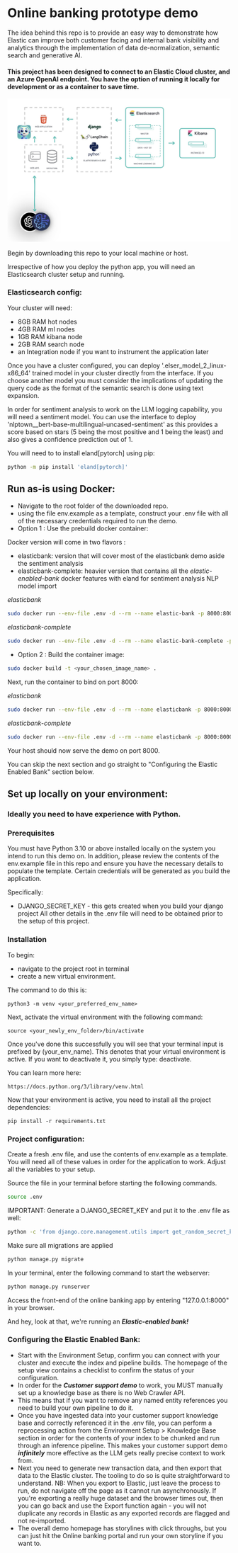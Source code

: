 # Online banking prototype demo
The idea behind this repo is to provide an easy way to demonstrate how Elastic can improve both customer facing and
internal bank visibility and analytics through the implementation of data de-normalization, semantic search and generative AI.

#### This project has been designed to connect to an Elastic Cloud cluster, and an Azure OpenAI endpoint. You have the option of running it locally for development or as a container to save time.

![high level architecuture](media/architecture.jpg)

Begin by downloading this repo to your local machine or host.

Irrespective of how you deploy the python app, you will need an Elasticsearch cluster setup and running.

### Elasticsearch config:

Your cluster will need:

- 8GB RAM hot nodes
- 4GB RAM ml nodes
- 1GB RAM kibana node
- 2GB RAM search node
- an Integration node if you want to instrument the application later

Once you have a cluster configured, you can deploy '.elser_model_2_linux-x86_64' trained model in your cluster directly from the interface. If you choose another model you must consider the implications of updating the query code as the format of the semantic search is done using text expansion.

In order for sentiment analysis to work on the LLM logging capability, you will need a sentiment model. You can use the interface to deploy 'nlptown__bert-base-multilingual-uncased-sentiment' as this provides a score based on stars (5 being the most positive and 1 being the least) and also gives a confidence prediction out of 1.

You will need to to install eland[pytorch] using pip:

````bash
python -m pip install 'eland[pytorch]'
````

## Run as-is using Docker:

- Navigate to the root folder of the downloaded repo.
- using the file env.example as a template, construct your .env file with all of the necessary credentials required to run the demo.
- Option 1 : Use the prebuild docker container:

Docker version will come in two flavors :

- elasticbank: version that will cover most of the elasticbank demo aside the sentiment analysis
- elasticbank-complete: heavier version that contains all the _elastic-enabled-bank_ docker features with eland for sentiment analysis NLP model import

_elasticbank_

````bash
sudo docker run --env-file .env -d --rm --name elastic-bank -p 8000:8000 ghcr.io/TimBrophy/elasticbank
````

_elasticbank-complete_

````bash
sudo docker run --env-file .env -d --rm --name elastic-bank-complete -p 8000:8000 ghcr.io/TimBrophy/elasticbank-complete
````

- Option 2 : Build the container image:

````bash
sudo docker build -t <your_chosen_image_name> .
````

Next, run the container to bind on port 8000:

_elasticbank_

````bash
sudo docker run --env-file .env -d --rm --name elasticbank -p 8000:8000 <your_chosen_image_name>
````

_elasticbank-complete_

````bash
sudo docker run --env-file .env -d --rm --name elasticbank -p 8000:8000 <your_chosen_image_name>
````

Your host should now serve the demo on port 8000.

You can skip the next section and go straight to "Configuring the Elastic Enabled Bank" section below.

## Set up locally on your environment:
### Ideally you need to have experience with Python.

### Prerequisites
You must have Python 3.10 or above installed locally on the system you intend to run this demo on.
In addition, please review the contents of the env.example file in this repo and ensure you have the necessary details to populate the template.
Certain credentials will be generated as you build the application.

Specifically:

- DJANGO_SECRET_KEY - this gets created when you build your django project
All other details in the .env file will need to be obtained prior to the setup of this project.

### Installation
To begin:
- navigate to the project root in terminal
- create a new virtual environment.

The command to do this is:
````
python3 -m venv <your_preferred_env_name>
````

Next, activate the virtual environment with the following command:
````
source <your_newly_env_folder>/bin/activate
````
Once you've done this successfully you will see that your terminal input is prefixed by
  (your_env_name). This denotes that your virtual environment is active. If you want to
deactivate it, you simply type: deactivate.

You can learn more here:
````
https://docs.python.org/3/library/venv.html
````

Now that your environment is active, you need to install all the project dependencies:
````
pip install -r requirements.txt
````

### Project configuration:

Create a fresh .env file, and use the contents of env.example as a template. You will need all of these values in order for the
application to work. Adjust all the variables to your setup.

Source the file in your terminal before starting the following commands.

```bash
source .env
```

IMPORTANT: Generate a DJANGO_SECRET_KEY and put it to the .env file as well:

```bash
python -c 'from django.core.management.utils import get_random_secret_key; print(get_random_secret_key())'
```

Make sure all migrations are applied

````bash
python manage.py migrate
````

In your terminal, enter the following command to start the webserver:

````bash
python manage.py runserver
````

Access the front-end of the online banking app by entering "127.0.0.1:8000" in your browser.

And hey, look at that, we're running an ***Elastic-enabled bank!***

### Configuring the Elastic Enabled Bank:

- Start with the Environment Setup, confirm you can connect with your cluster and execute the index and pipeline builds. The homepage of the setup view contains a checklist to confirm the status of your configuration.
- In order for the ***Customer support demo*** to work, you MUST manually set up a knowledge base as there is no Web Crawler API.
- This means that if you want to remove any named entity references you need to build your own pipeline to do it. 
- Once you have ingested data into your customer support knowledge base and correctly referenced it in the .env file, you can perform a reprocessing action from the Environment Setup > Knowledge Base section in order for the contents of your index to be chunked and run through an inference pipeline. This makes your customer support demo ***infinitely*** more effective as the LLM gets really precise context to work from.
- Next you need to generate new transaction data, and then export that data to the Elastic cluster. The tooling to do so is quite straightforward to understand. NB: When you export to Elastic, just leave the process to run, do not navigate off the page as it cannot run asynchronously. If you're exporting a really huge dataset and the browser times out, then you can go back and
use the Export function again - you will not duplicate any records in Elastic as any exported records are flagged and not re-imported.
- The overall demo homepage has storylines with click throughs, but you can just hit the Online banking portal and run your own storyline if you want to.